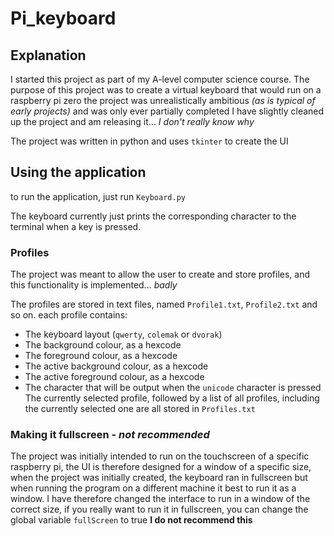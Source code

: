 # Pi_keyboard

## Explanation

I started this project as part of my A-level computer science course. The purpose of this project was to create a virtual keyboard that would run on a raspberry pi zero
the project was unrealistically ambitious *(as is typical of early projects)* and was only ever partially completed
I have slightly cleaned up the project and am releasing  it... *I don't really know why*

The project was written in python and uses `tkinter` to create the UI

## Using the application

to run the application, just run `Keyboard.py`

The keyboard currently just prints the corresponding character to the terminal when a key is pressed.

### Profiles

The project was meant to allow the user to create and store profiles, and this functionality is implemented... *badly*

The profiles are stored in text files, named `Profile1.txt`, `Profile2.txt` and so on. each profile contains:

* The keyboard layout (`qwerty`, `colemak` or `dvorak`)
* The background colour, as a hexcode
* The foreground colour, as a hexcode
* The active background colour, as a hexcode
* The active foreground colour, as a hexcode
* The character that will be output when the `unicode` character is pressed
The currently selected profile, followed by a list of all profiles, including the currently selected one are all stored in `Profiles.txt`

### Making it fullscreen - *not recommended*

The project was initially intended to run on the touchscreen of a specific raspberry pi, the UI is therefore designed for a window of a specific size, when the project was initially created, the keyboard ran in fullscreen but when running the program on a different machine it best to run it as a window. I have therefore changed the interface to run in a window of the correct size, if you really want to run it in fullscreen, you can change the global variable `fullScreen` to true **I do not recommend this**
